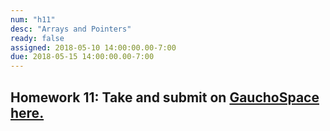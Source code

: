 ```yaml
---
num: "h11"
desc: "Arrays and Pointers"
ready: false
assigned: 2018-05-10 14:00:00.00-7:00
due: 2018-05-15 14:00:00.00-7:00
---
```

<h2>Homework 11: Take and submit on <a href="https://gauchospace.ucsb.edu/courses/course/view.php?id=24038" target="_blank">GauchoSpace here.</a></h2>
